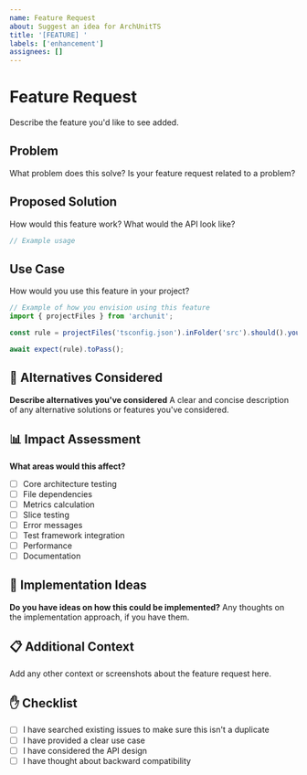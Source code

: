 ```yaml
---
name: Feature Request
about: Suggest an idea for ArchUnitTS
title: '[FEATURE] '
labels: ['enhancement']
assignees: []
---
```


# Feature Request

Describe the feature you'd like to see added.

## Problem

What problem does this solve? Is your feature request related to a problem?

## Proposed Solution

How would this feature work? What would the API look like?

```typescript
// Example usage
```

## Use Case

How would you use this feature in your project?

```typescript
// Example of how you envision using this feature
import { projectFiles } from 'archunit';

const rule = projectFiles('tsconfig.json').inFolder('src').should().yourNewFeature(); // Example API

await expect(rule).toPass();
```

## 🔄 Alternatives Considered

**Describe alternatives you've considered**
A clear and concise description of any alternative solutions or features you've considered.

## 📊 Impact Assessment

**What areas would this affect?**

- [ ] Core architecture testing
- [ ] File dependencies
- [ ] Metrics calculation
- [ ] Slice testing
- [ ] Error messages
- [ ] Test framework integration
- [ ] Performance
- [ ] Documentation

## 🎨 Implementation Ideas

**Do you have ideas on how this could be implemented?**
Any thoughts on the implementation approach, if you have them.

## 📋 Additional Context

Add any other context or screenshots about the feature request here.

## ✋ Checklist

- [ ] I have searched existing issues to make sure this isn't a duplicate
- [ ] I have provided a clear use case
- [ ] I have considered the API design
- [ ] I have thought about backward compatibility
